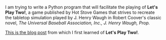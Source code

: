 I am trying to write a Python program that will facilitate the playing of **Let's Play Two!**, a game published by Hot Stove Games that strives to recreate the tabletop simulation played by J. Henry Waugh in Robert Coover's classic novel, _The Universal Baseball Association, Inc., J. Henry Waugh, Prop._

[This is the blog post](http://www.oneforfive.com/free-game-based-on-universal-baseball-association-inc/) from which I first learned of **Let's Play Two!**.
